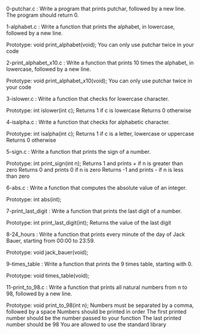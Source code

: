 0-putchar.c : Write a program that prints putchar, followed by a new line.
The program should return 0.

1-alphabet.c : Write a function that prints the alphabet, in lowercase, followed by a new line.

Prototype: void print_alphabet(void);
You can only use putchar twice in your code

2-print_alphabet_x10.c : Write a function that prints 10 times the alphabet, in lowercase, followed by a new line.

Prototype: void print_alphabet_x10(void);
You can only use putchar twice in your code

3-islower.c : Write a function that checks for lowercase character.

Prototype: int islower(int c);
Returns 1 if c is lowercase
Returns 0 otherwise

4-isalpha.c : Write a function that checks for alphabetic character.

Prototype: int isalpha(int c);
Returns 1 if c is a letter, lowercase or uppercase
Returns 0 otherwise

5-sign.c : Write a function that prints the sign of a number.

Prototype: int print_sign(int n);
Returns 1 and prints + if n is greater than zero
Returns 0 and prints 0 if n is zero
Returns -1 and prints - if n is less than zero

6-abs.c : Write a function that computes the absolute value of an integer.

Prototype: int abs(int);

7-print_last_digit : Write a function that prints the last digit of a number.

Prototype: int print_last_digit(int);
Returns the value of the last digit

8-24_hours : Write a function that prints every minute of the day of Jack Bauer, starting from 00:00 to 23:59.

Prototype: void jack_bauer(void);

9-times_table : Write a function that prints the 9 times table, starting with 0.

Prototype: void times_table(void);

11-print_to_98.c : Write a function that prints all natural numbers from n to 98, followed by a new line.

Prototype: void print_to_98(int n);
Numbers must be separated by a comma, followed by a space
Numbers should be printed in order
The first printed number should be the number passed to your function
The last printed number should be 98
You are allowed to use the standard library
